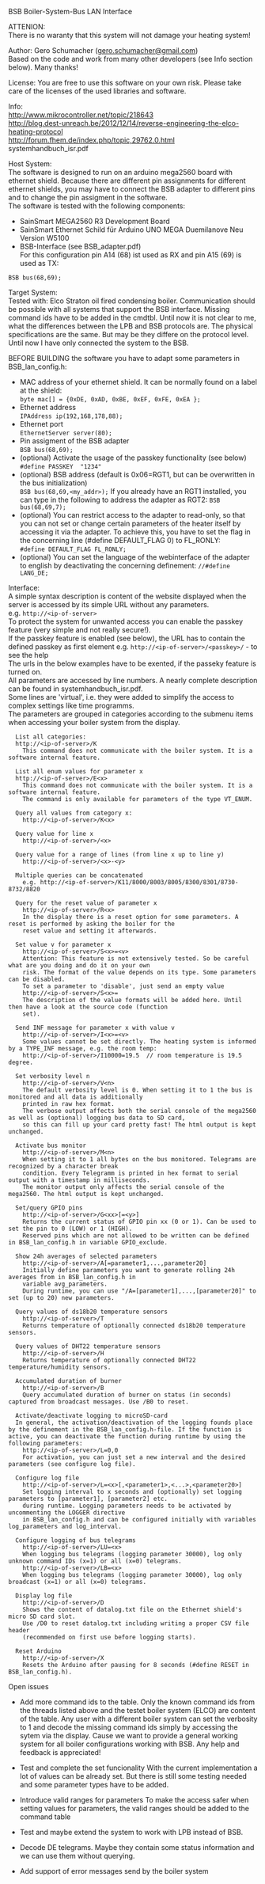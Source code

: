 BSB Boiler-System-Bus LAN Interface

ATTENION:  
      There is no waranty that this system will not damage your heating system!

Author: Gero Schumacher (gero.schumacher@gmail.com)  
      Based on the code and work from many other developers (see Info section below). Many thanks!

License:
      You are free to use this software on your own risk. Please take care of the licenses of the used libraries and software.

Info:  
      http://www.mikrocontroller.net/topic/218643  
      http://blog.dest-unreach.be/2012/12/14/reverse-engineering-the-elco-heating-protocol  
      http://forum.fhem.de/index.php/topic,29762.0.html  
      systemhandbuch_isr.pdf

Host System:  
The software is designed to run on an arduino mega2560 board with ethernet shield.
Because there are different pin assignments for different ethernet shields, you
may have to connect the BSB adapter to different pins and to change the pin assigment
in the software.  
The software is tested with the following components:        
- SainSmart MEGA2560 R3 Development Board  
- SainSmart Ethernet Schild für Arduino UNO MEGA Duemilanove Neu Version W5100  
- BSB-Interface (see BSB_adapter.pdf)  
For this configuration pin A14 (68) ist used as RX and pin A15 (69) is used as TX:

`BSB bus(68,69);`
      
Target System:  
      Tested with: Elco Straton oil fired condensing boiler.
      Communication should be possible with all systems that support the BSB interface.
      Missing command ids have to be added in the cmdtbl.
      Until now it is not clear to me, what the differences between the LPB and BSB protocols are. The physical specifications
      are the same. But may be they differe on the protocol level. Until now I have only connected the system to the BSB.
    
BEFORE BUILDING the software you have to adapt some parameters in BSB_lan_config.h:  
- MAC address of your ethernet shield. It can be normally found on a label at the shield:  
  `byte mac[] = {0xDE, 0xAD, 0xBE, 0xEF, 0xFE, 0xEA };`  
- Ethernet address  
  `IPAddress ip(192,168,178,88);`  
- Ethernet port  
  `EthernetServer server(80);`  
- Pin assigment of the BSB adapter  
  `BSB bus(68,69);`  
- (optional) Activate the usage of the passkey functionality (see below)  
  `#define PASSKEY  "1234"`  
- (optional) BSB address (default is 0x06=RGT1, but can be overwritten in the bus initialization)  
  `BSB bus(68,69,<my_addr>);`
  If you already have an RGT1 installed, you can type in the following to address the adapter as RGT2: `BSB bus(68,69,7);`
- (optional) You can restrict access to the adapter to read-only, so that you can not set or change certain parameters of the heater itself by accessing it via the adapter. To achieve this, you have to set the flag in the concerning line (#define DEFAULT_FLAG 0) to FL_RONLY:  
  `#define DEFAULT_FLAG FL_RONLY;`
- (optional) You can set the language of the webinterface of the adapter to english by deactivating the concerning definement:
  `//#define LANG_DE;`
        
Interface:  
      A simple syntax description is content of the website displayed when the server is accessed by its simple URL 
      without any parameters.  
      e.g. `http://<ip-of-server>`  
      To protect the system for unwanted access you can enable the passkey feature (very simple and not really secure!).  
      If the passkey feature is enabled (see below), the URL has to contain the defined passkey as first element
      e.g. `http://<ip-of-server>/<passkey>/`    - to see the help  
      The urls in the below examples have to be exented, if the passeky feature is turned on.  
      All parameters are accessed by line numbers. A nearly complete description can be found in systemhandbuch_isr.pdf.  
      Some lines are 'virtual', i.e. they were added to simplify the access to complex settings like time programms.  
      The parameters are grouped in categories according to the submenu items when accessing your boiler system from the display.  

      List all categories:
      http://<ip-of-server>/K
        This command does not communicate with the boiler system. It is a software internal feature.

      List all enum values for parameter x
      http://<ip-of-server>/E<x>
        This command does not communicate with the boiler system. It is a software internal feature.
        The command is only available for parameters of the type VT_ENUM.

      Query all values from category x: 
        http://<ip-of-server>/K<x>

      Query value for line x
        http://<ip-of-server>/<x>

      Query value for a range of lines (from line x up to line y)
        http://<ip-of-server>/<x>-<y>

      Multiple queries can be concatenated
        e.g. http://<ip-of-server>/K11/8000/8003/8005/8300/8301/8730-8732/8820

      Query for the reset value of parameter x
        http://<ip-of-server>/R<x>
        In the display there is a reset option for some parameters. A reset is performed by asking the boiler for the 
        reset value and setting it afterwards.

      Set value v for parameter x
        http://<ip-of-server>/S<x>=<v>
        Attention: This feature is not extensively tested. So be careful what are you doing and do it on your own 
        risk. The format of the value depends on its type. Some parameters can be disabled. 
        To set a parameter to 'disable', just send an empty value
        http://<ip-of-server>/S<x>=
        The description of the value formats will be added here. Until then have a look at the source code (function
        set).
         
      Send INF message for parameter x with value v
        http://<ip-of-server>/I<x>=<v>
        Some values cannot be set directly. The heating system is informed by a TYPE_INF message, e.g. the room temp:
        http://<ip-of-server>/I10000=19.5  // room temperature is 19.5 degree.

      Set verbosity level n
        http://<ip-of-server>/V<n>
        The default verbosity level is 0. When setting it to 1 the bus is monitored and all data is additionally 
        printed in raw hex format.
        The verbose output affects both the serial console of the mega2560 as well as (optional) logging bus data to SD card, 
        so this can fill up your card pretty fast! The html output is kept unchanged.

      Activate bus monitor
        http://<ip-of-server>/M<n>
        When setting it to 1 all bytes on the bus monitored. Telegrams are recognized by a character break 
        condition. Every Telegramm is printed in hex format to serial output with a timestamp in milliseconds. 
        The monitor output only affects the serial console of the mega2560. The html output is kept unchanged.
        
      Set/query GPIO pins
        http://<ip-of-server>/G<xx>[=<y>]
        Returns the current status of GPIO pin xx (0 or 1). Can be used to set the pin to 0 (LOW) or 1 (HIGH). 
        Reserved pins which are not allowed to be written can be defined in BSB_lan_config.h in variable GPIO_exclude.
      
      Show 24h averages of selected parameters
        http://<ip-of-server>/A[=parameter1,...,parameter20]
        Initially define parameters you want to generate rolling 24h averages from in BSB_lan_config.h in 
        variable avg_parameters.
        During runtime, you can use "/A=[parameter1],...,[parameter20]" to set (up to 20) new parameters.
      
      Query values of ds18b20 temperature sensors
        http://<ip-of-server>/T
        Returns temperature of optionally connected ds18b20 temperature sensors.
        
      Query values of DHT22 temperature sensors
        http://<ip-of-server>/H
        Returns temperature of optionally connected DHT22 temperature/humidity sensors.
      
      Accumulated duration of burner
        http://<ip-of-server>/B
        Query accumulated duration of burner on status (in seconds) captured from broadcast messages. Use /B0 to reset.

      Activate/deactivate logging to microSD-card
      In general, the activation/deactivation of the logging founds place by the definement in the BSB_lan_config.h-file. If the function is active, you can deactivate the function during runtime by using the following parameters:
        http://<ip-of-server>/L=0,0
        For activation, you can just set a new interval and the desired parameters (see configure log file).
        
      Configure log file
        http://<ip-of-server>/L=<x>[,<parameter1>,<...>,<parameter20>]
        Set logging interval to x seconds and (optionally) set logging parameters to [parameter1], [parameter2] etc. 
        during runtime. Logging parameters needs to be activated by uncommenting the LOGGER directive 
        in BSB_lan_config.h and can be configured initially with variables log_parameters and log_interval.
        
      Configure logging of bus telegrams
        http://<ip-of-server>/LU=<x>
        When logging bus telegrams (logging parameter 30000), log only unknown command IDs (x=1) or all (x=0) telegrams.
        http://<ip-of-server>/LB=<x>
        When logging bus telegrams (logging parameter 30000), log only broadcast (x=1) or all (x=0) telegrams.

      Display log file
        http://<ip-of-server>/D
        Shows the content of datalog.txt file on the Ethernet shield's micro SD card slot. 
        Use /D0 to reset datalog.txt including writing a proper CSV file header 
        (recommended on first use before logging starts).

      Reset Arduino
        http://<ip-of-server>/X
        Resets the Arduino after pausing for 8 seconds (#define RESET in BSB_lan_config.h).

Open issues
- Add more command ids to the table.
          Only the known command ids from the threads listed above and the testet boiler 
          system (ELCO) are content of the table.
          Any user with a different boiler system can set the verbosity to 1 and decode the missing command ids simply by accessing the 
          sytem via
          the display.
          Cause we want to provide a general working system for all boiler configurations working with BSB. Any help and feedback is 
          appreciated!
          
- Test and complete the set funcionality
          With the current implementation a lot of values can be already set. But there is still some testing needed and some parameter 
          types have to be added.

- Introduce valid ranges for parameters
          To make the access safer when setting values for parameters, the valid ranges should be added to the command table

- Test and maybe extend the system to work with LPB instead of BSB.

- Decode DE telegrams. Maybe they contain some status information and we can use them without querying.

- Add support of error messages send by the boiler system
